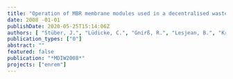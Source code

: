 ```yaml
---
title: "Operation of MBR membrane modules used in a decentralised wastewater treatment plant: Field study and comparison of different cleaning strategies"
date: 2008 -01-01
publishDate: 2020-05-25T15:14:06Z
authors: [ "Stüber, J.", "Lüdicke, C.", "Gnirß, R.", "Lesjean, B.", "Kraume, M." ]
publication_types: ["0"]
abstract: ""
featured: false
publication: "*MDIW2008*"
projects: ["enrem"]
---
```


